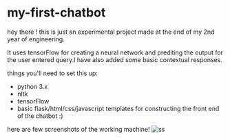 # my-first-chatbot
hey there !
this is just an experimental project made at the end of my 2nd year of engineering.

It uses tensorFlow for creating a neural network and prediting the output for the user entered query.I have also added some basic contextual responses.

things you'll need to set this up:
 - python 3.x
 - nltk
 - tensorFlow
 - basic flask/html/css/javascript templates for constructing the front end of the chatbot :)

here are few screenshots of the working machine!
![ss](https://github.com/SaiSudhaPanigrahi/my-first-chatbot/blob/master/Screenshot%20(14).png)

